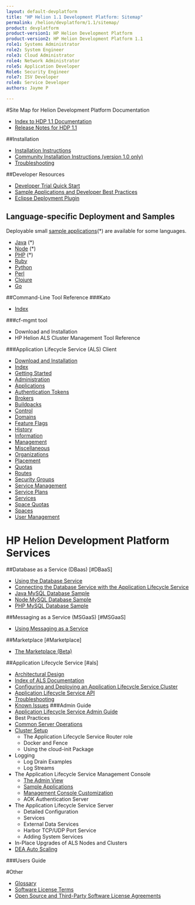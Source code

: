 ```yaml
---
layout: default-devplatform
title: "HP Helion 1.1 Development Platform: Sitemap"
permalink: /helion/devplatform/1.1/sitemap/
product: devplatform
product-version1: HP Helion Development Platform
product-version2: HP Helion Development Platform 1.1
role1: Systems Administrator 
role2: System Engineer
role3: Cloud Administrator
role4: Network Administrator
role5: Application Developer
Role6: Security Engineer
role7: ISV Developer 
role8: Service Developer
authors: Jayme P

---
```

<!--UNDER REVISION-->

<!-- <iframe src="http://15.184.32.138/content/documentation/devplatform/sitemap/"></iframe> -->

#Site Map for Helion Development Platform Documentation

- [Index to HDP 1.1 Documentation](/helion/devplatform/1.1/)
- [Release Notes for HDP 1.1](/helion/devplatform/1.1/release-notes/)


##Installation
- [Installation Instructions](/helion/devplatform/1.1/install/)
- [Community Installation Instructions (version 1.0 only)](/helion/devplatform/install/community/)
- [Troubleshooting](/helion/devplatform/1.1/install/troubleshooting/)

##Developer Resources

- [Developer Trial Quick Start](/helion/devplatform/1.1/ALS-developer-trial-quick-start/)
- [Sample Applications and Developer Best Practices](/helion/devplatform/1.1/appdev)
- [Eclipse Deployment Plugin](/helion/devplatform/1.1/eclipse/)


## Language-specific Deployment and Samples 
Deployable small [sample applications](/helion/devplatform/1.1/appdev/#sample)(*) are available for some languages.

-   [Java](/helion/devplatform/1.1/als/user/deploy/languages/java/) (*)
-   [Node](/helion/devplatform/1.1/als/user/deploy/languages/node/) (*)
-   [PHP](/helion/devplatform/1.1/als/user/deploy/languages/php/) (*)
-   [Ruby](/helion/devplatform/1.1/als/user/deploy/languages/ruby/)
-   [Python](/helion/devplatform/1.1/als/user/deploy/languages/python/)
-   [Perl](/helion/devplatform/1.1/als/user/deploy/languages/perl/)
-   [Clojure](/helion/devplatform/1.1/als/user/deploy/languages/clojure/)
-   [Go](/helion/devplatform/1.1/als/user/deploy/languages/go/)

##Command-Line Tool Reference
###Kato
- [Index](/helion/devplatform/1.1/als/admin/reference/kato-ref)

###cf-mgmt tool
- Download and Installation
- HP Helion ALS Cluster Management Tool Reference 


###Application Lifecycle Service (ALS) Client
- [Download and Installation](/helion/devplatform/1.1/als/user/client/)
- [Index](/helion/devplatform/1.1/als/user/reference/client-ref)
- [Getting Started](/helion/devplatform/1.1/als/user/reference/client-ref/gettingstarted)
- [Administration](/helion/devplatform/1.1/als/user/reference/client-ref/administration)
- [Applications](/helion/devplatform/1.1/als/user/reference/client-ref/applications)
- [Authentication Tokens](/helion/devplatform/1.1/als/user/reference/client-ref/tokens)
- [Brokers](/helion/devplatform/1.1/als/user/reference/client-ref/brokers)
- [Buildpacks](/helion/devplatform/1.1/als/user/reference/client-ref/buildpacks)
- [Control](/helion/devplatform/1.1/als/user/reference/client-ref/control)
- [Domains](/helion/devplatform/1.1/als/user/reference/client-ref/domains)
- [Feature Flags](/helion/devplatform/1.1/als/user/reference/client-ref/flags)
- [History](/helion/devplatform/1.1/als/user/reference/client-ref/history)
- [Information](/helion/devplatform/1.1/als/user/reference/client-ref/information)
- [Management](/helion/devplatform/1.1/als/user/reference/client-ref/management)
- [Miscellaneous](/helion/devplatform/1.1/als/user/reference/client-ref/miscellaneous)
- [Organizations](/helion/devplatform/1.1/als/user/reference/client-ref/organizations)
- [Placement](/helion/devplatform/1.1/als/user/reference/client-ref/placement)
- [Quotas](/helion/devplatform/1.1/als/user/reference/client-ref/quotas)
- [Routes](/helion/devplatform/1.1/als/user/reference/client-ref/routes)
- [Security Groups](/helion/devplatform/1.1/als/user/reference/client-ref/securitygroups)
- [Service Management](/helion/devplatform/1.1/als/user/reference/client-ref/servicemanagement)
- [Service Plans](/helion/devplatform/1.1/als/user/reference/client-ref/serviceplans)
- [Services](helion/devplatform/1.1/als/user/reference/client-ref/services)
- [Space Quotas](/helion/devplatform/1.1/als/user/reference/client-ref/spacequotas)
- [Spaces](/helion/devplatform/1.1/als/user/reference/client-ref/spaces)
- [User Management](/helion/devplatform/1.1/als/user/reference/client-ref/usermanagement)

# HP Helion Development Platform Services

##Database as a Service (DBaas) [#DBaaS]
- [Using the Database Service](/helion/devplatform/1.1/databaseservice/)
- [Connecting the Database Service with the Application Lifecycle Service](/helion/devplatform/1.1/connectdatabase)
- [Java MySQL Database Sample](/helion/devplatform/1.1/workbook/database/java/) 
- [Node MySQL Database Sample](/helion/devplatform/1.1/workbook/database/node/) 
- [PHP MySQL Database Sample](/helion/devplatform/1.1/workbook/database/php/) 
 


##Messaging as a Service (MSGaaS) [#MSGaaS]

- [Using Messaging as a Service](/helion/devplatform/1.1/messageservice)

##Marketplace [#Marketplace]
- [The Marketplace (Beta)](/helion/devplatform/1.1/marketplace)

##Application Lifecycle Service [#als]
- [Architectural Design](/helion/devplatform/1.1/als/admin/reference/architecture/)
- [Index of ALS Documentation](/helion/devplatform/1.1/als/)
- [Configuring and Deploying an Application Lifecycle Service Cluster](/helion/devplatform/1.1/deploy/)
- [Application Lifecycle Service API](/helion/devplatform/1.1/als/user/reference/api/) 
- [Troubleshooting](/helion/devplatform/1.1/als/user/reference/troubleshoot)
- [Known Issues](/helion/devplatform/1.1/als/admin/reference/known-issues)
###Admin Guide
- [Application Lifecycle Service Admin Guide](/helion/devplatform/1.1/als/admin/)
- Best Practices 
- [Common Server Operations](/helion/devplatform/1.1/als/admin/server/operations/)
- [Cluster Setup](/helion/devplatform/1.1/als/admin/cluster/)
	- The Application Lifecycle Service Router role
	- Docker and Fence
	- Using the cloud-init Package 
- Logging
	- Log Drain Examples 
	- Log Streams 
- The Application Lifecycle Service Management Console
	- [The Admin View](/helion/devplatform/1.1/als/admin/console/)
	- [Sample Applications](/helion/devplatform/1.1/als/admin/console/app-store)
	- [Management Console Customization](/helion/devplatform/1.1/als/admin/console/customize/) 
	- AOK Authentication Server 
- The Application Lifecycle Service Server 
	- Detailed Configuration
	- Services
	- External Data Services
	- Harbor TCP/UDP Port Service
	- Adding System Services
- In-Place Upgrades of ALS Nodes and Clusters 
- [DEA Auto Scaling](/helion/devplatform/1.1/als/admin/cluster/autoscaling/)

###Users Guide

#Other

- [Glossary](/helion/devplatform/1.1/als/user/reference/glossary/)
- [Software License Terms](/helion/devplatform/1.1/eula/)
- [Open Source and Third-Party Software License Agreements](/helion/devplatform/1.1/3rd-party-license-agreements/)

